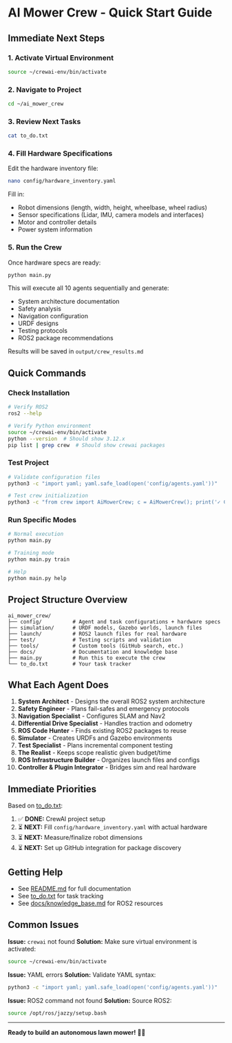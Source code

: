 # AI Mower Crew - Quick Start Guide

## Immediate Next Steps

### 1. Activate Virtual Environment
```bash
source ~/crewai-env/bin/activate
```

### 2. Navigate to Project
```bash
cd ~/ai_mower_crew
```

### 3. Review Next Tasks
```bash
cat to_do.txt
```

### 4. Fill Hardware Specifications
Edit the hardware inventory file:
```bash
nano config/hardware_inventory.yaml
```

Fill in:
- Robot dimensions (length, width, height, wheelbase, wheel radius)
- Sensor specifications (Lidar, IMU, camera models and interfaces)
- Motor and controller details
- Power system information

### 5. Run the Crew
Once hardware specs are ready:
```bash
python main.py
```

This will execute all 10 agents sequentially and generate:
- System architecture documentation
- Safety analysis
- Navigation configuration
- URDF designs
- Testing protocols
- ROS2 package recommendations

Results will be saved in `output/crew_results.md`

## Quick Commands

### Check Installation
```bash
# Verify ROS2
ros2 --help

# Verify Python environment
source ~/crewai-env/bin/activate
python --version  # Should show 3.12.x
pip list | grep crew  # Should show crewai packages
```

### Test Project
```bash
# Validate configuration files
python3 -c "import yaml; yaml.safe_load(open('config/agents.yaml'))"

# Test crew initialization
python3 -c "from crew import AiMowerCrew; c = AiMowerCrew(); print('✓ Crew ready!')"
```

### Run Specific Modes
```bash
# Normal execution
python main.py

# Training mode
python main.py train

# Help
python main.py help
```

## Project Structure Overview

```
ai_mower_crew/
├── config/          # Agent and task configurations + hardware specs
├── simulation/      # URDF models, Gazebo worlds, launch files
├── launch/          # ROS2 launch files for real hardware
├── test/            # Testing scripts and validation
├── tools/           # Custom tools (GitHub search, etc.)
├── docs/            # Documentation and knowledge base
├── main.py          # Run this to execute the crew
└── to_do.txt        # Your task tracker
```

## What Each Agent Does

1. **System Architect** - Designs the overall ROS2 system architecture
2. **Safety Engineer** - Plans fail-safes and emergency protocols
3. **Navigation Specialist** - Configures SLAM and Nav2
4. **Differential Drive Specialist** - Handles traction and odometry
5. **ROS Code Hunter** - Finds existing ROS2 packages to reuse
6. **Simulator** - Creates URDFs and Gazebo environments
7. **Test Specialist** - Plans incremental component testing
8. **The Realist** - Keeps scope realistic given budget/time
9. **ROS Infrastructure Builder** - Organizes launch files and configs
10. **Controller & Plugin Integrator** - Bridges sim and real hardware

## Immediate Priorities

Based on [to_do.txt](to_do.txt):

1. ✅ **DONE:** CrewAI project setup
2. ⏳ **NEXT:** Fill `config/hardware_inventory.yaml` with actual hardware
3. ⏳ **NEXT:** Measure/finalize robot dimensions
4. ⏳ **NEXT:** Set up GitHub integration for package discovery

## Getting Help

- See [README.md](README.md) for full documentation
- See [to_do.txt](to_do.txt) for task tracking
- See [docs/knowledge_base.md](docs/knowledge_base.md) for ROS2 resources

## Common Issues

**Issue:** `crewai` not found
**Solution:** Make sure virtual environment is activated:
```bash
source ~/crewai-env/bin/activate
```

**Issue:** YAML errors
**Solution:** Validate YAML syntax:
```bash
python3 -c "import yaml; yaml.safe_load(open('config/agents.yaml'))"
```

**Issue:** ROS2 command not found
**Solution:** Source ROS2:
```bash
source /opt/ros/jazzy/setup.bash
```

---

**Ready to build an autonomous lawn mower!** 🤖🌿

